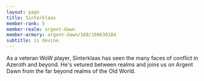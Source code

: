 ```yaml
---
layout: page
title: Sinterklaas
member-rank: 5
member-realm: argent-dawn
member-armory: argent-dawn/168/160630184
subtitle: is devine.
---
```


As a veteran WoW player, Sinterklaas has seen the many faces of conflict in Azeroth and beyond.  He's vetured between realms and joins us on Argent Dawn from the far beyond realms of the Old World.
